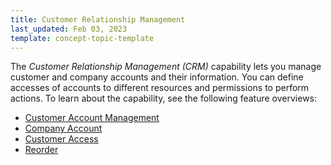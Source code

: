 ```yaml
---
title: Customer Relationship Management
last_updated: Feb 03, 2023
template: concept-topic-template
---
```


The *Customer Relationship Management (CRM)* capability lets you manage customer and company accounts and their information. You can define accesses of accounts to different resources and permissions to perform actions. To learn about the capability, see the following feature overviews: 


* [Customer Account Management](/docs/pbc/all/customer-relationship-management/{{page.version}}/base-shop/customer-account-management-feature-overview/customer-account-management-feature-overview.html)
* [Company Account](/docs/pbc/all/customer-relationship-management/{{page.version}}/base-shop/company-account-feature-overview/company-account-feature-overview.html)
* [Customer Access](/docs/pbc/all/customer-relationship-management/{{page.version}}/base-shop/customer-access-feature-overview.html)
* [Reorder](/docs/pbc/all/customer-relationship-management/{{page.version}}/base-shop/reorder-feature-overview.html)
